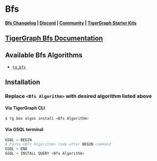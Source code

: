 
# Bfs

#### [Bfs Changelog](https://github.com/tigergraph/gsql-graph-algorithms/blob/master/algorithms/Path/bfs/CHANGELOG.md) | [Discord](https://discord.gg/vFbmPyvJJN) | [Community](https://community.tigergraph.com) | [TigerGraph Starter Kits](https://github.com/zrougamed/TigerGraph-Starter-Kits-Parser)

## [TigerGraph Bfs Documentation](https://docs.tigergraph.com/graph-algorithm-library/)

## Available Bfs Algorithms 

* [`tg_bfs`](https://github.com/tigergraph/gsql-graph-algorithms/blob/master/algorithms/Path/bfs/tg_bfs.gsql)

## Installation 

### Replace `<Bfs Algorithm>` with desired algorithm listed above 

#### Via TigerGraph CLI

```bash
$ tg box algos install <Bfs Algorithm>
```

#### Via GSQL terminal

```bash
GSQL > BEGIN
# Paste <Bfs Algorithm> code after BEGIN command
GSQL > END 
GSQL > INSTALL QUERY <Bfs Algorithm>
```